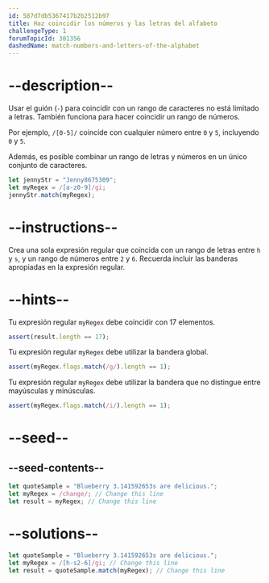 ```yaml
---
id: 587d7db5367417b2b2512b97
title: Haz coincidir los números y las letras del alfabeto
challengeType: 1
forumTopicId: 301356
dashedName: match-numbers-and-letters-of-the-alphabet
---
```


# --description--

Usar el guión (`-`) para coincidir con un rango de caracteres no está limitado a letras. También funciona para hacer coincidir un rango de números.

Por ejemplo, `/[0-5]/` coincide con cualquier número entre `0` y `5`, incluyendo `0` y `5`.

Además, es posible combinar un rango de letras y números en un único conjunto de caracteres.

```js
let jennyStr = "Jenny8675309";
let myRegex = /[a-z0-9]/gi;
jennyStr.match(myRegex);
```

# --instructions--

Crea una sola expresión regular que coincida con un rango de letras entre `h` y `s`, y un rango de números entre `2` y `6`. Recuerda incluir las banderas apropiadas en la expresión regular.

# --hints--

Tu expresión regular `myRegex` debe coincidir con 17 elementos.

```js
assert(result.length == 17);
```

Tu expresión regular `myRegex` debe utilizar la bandera global.

```js
assert(myRegex.flags.match(/g/).length == 1);
```

Tu expresión regular `myRegex` debe utilizar la bandera que no distingue entre mayúsculas y minúsculas.

```js
assert(myRegex.flags.match(/i/).length == 1);
```

# --seed--

## --seed-contents--

```js
let quoteSample = "Blueberry 3.141592653s are delicious.";
let myRegex = /change/; // Change this line
let result = myRegex; // Change this line
```

# --solutions--

```js
let quoteSample = "Blueberry 3.141592653s are delicious.";
let myRegex = /[h-s2-6]/gi; // Change this line
let result = quoteSample.match(myRegex); // Change this line
```
